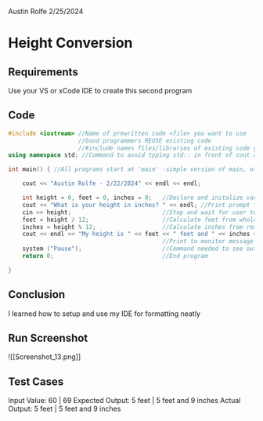 Austin Rolfe
2/25/2024

# Height Conversion
## Requirements
Use your VS or xCode IDE to create this second program
## Code
```cpp title: Height Conversion
#include <iostream> //Name of prewritten code <file> you want to use
                    //Good programmers REUSE existing code
                    //#include names files/libraries of existing code you want to reuse
using namespace std; //Command to avoid typing std:: in front of cout and endl commands

int main() { //All programs start at 'main' -simple version of main, others possible

    cout << "Austin Rolfe - 2/22/2024" << endl << endl;

    int height = 0, feet = 0, inches = 0;   //Declare and initalize variables
    cout << "What is your height in inches? " << endl; //Print prompt for height
    cin >> height;                          //Stop and wait for user to enter height
    feet = height / 12;                     //Calculate feet from whole number of division output
    inches = height % 12;                   //Calculate inches from remainder of division output
    cout << endl << "My height is " << feet << " feet and " << inches << " inches." << endl << endl;
                                            //Print to monitor message and results of calculations
    system ("Pause");                       //Command needed to see output on PC
    return 0;                               //End program

}
```
## Conclusion
I learned how to setup and use my IDE for formatting neatly
## Run Screenshot
![[Screenshot_13.png]]
## Test Cases
Input Value: 60 | 69
Expected Output: 5 feet | 5 feet and 9 inches
Actual Output: 5 feet | 5 feet and 9 inches